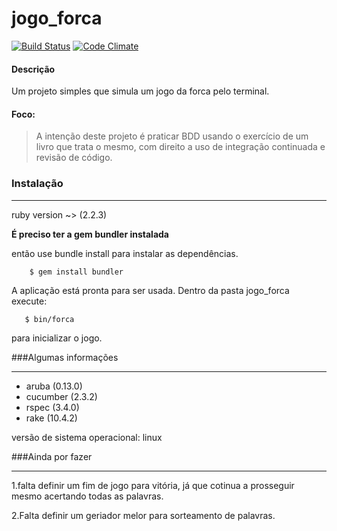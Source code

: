 # jogo_forca #

[![Build Status](https://travis-ci.org/Nabucodono5or/jogo_forca.svg?branch=master)](https://travis-ci.org/Nabucodono5or/jogo_forca)
[![Code Climate](https://codeclimate.com/github/Nabucodono5or/jogo_forca/badges/gpa.svg)](https://codeclimate.com/github/Nabucodono5or/jogo_forca)
#### **Descrição**
Um projeto simples que simula um jogo da forca pelo terminal.
#### Foco:
> A intenção deste projeto é praticar BDD usando o exercício de um livro que trata o mesmo, com direito a uso de integração continuada  e revisão de código.
### Instalação
* * *
ruby version ~> (2.2.3)

**É preciso ter a gem bundler instalada**


então use bundle install para instalar as dependências.

        $ gem install bundler
        
A aplicação está pronta para ser usada.
Dentro da pasta jogo_forca execute:

       $ bin/forca
        
para inicializar o jogo.

###Algumas informações
* * *

* aruba (0.13.0)
* cucumber (2.3.2)
* rspec (3.4.0)
* rake (10.4.2)

versão de sistema operacional: linux

###Ainda por fazer
* * *

1.falta definir um fim de jogo para vitória, já que  cotinua a prosseguir mesmo acertando todas as palavras.

2.Falta definir um geriador melor para sorteamento de palavras.

